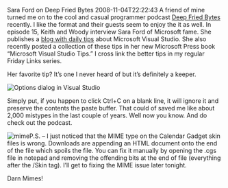 Sara Ford on Deep Fried Bytes
2008-11-04T22:22:43
A friend of mine turned me on to the cool and casual programmer podcast [Deep Fried Bytes](http://deepfriedbytes.com/) recently. I like the format and their guests seem to enjoy the it as well. In episode 15, Keith and Woody interview Sara Ford of Microsoft fame. She publishes a [blog with daily tips](http://blogs.msdn.com/saraford/) about Microsoft Visual Studio. She also recently posted a collection of these tips in her new Microsoft Press book “Microsoft Visual Studio Tips.” I cross link the better tips in my regular Friday Links series.

Her favorite tip? It’s one I never heard of but it’s definitely a keeper.

![Options dialog in Visual Studio](http://mike-ward.net/content/images/blog/SaraFordonDeepFriedBytes_EF45/cutcopy.png)

Simply put, if you happen to click Ctrl+C on a blank line, it will ignore it and preserve the contents the paste buffer. That could of saved me like about 2,000 mistypes in the last couple of years. Well now you know. And do check out the podcast.

![mime](http://mike-ward.net/content/images/blog/SaraFordonDeepFriedBytes_EF45/mime.jpg)P.S. – I just noticed that the MIME type on the Calendar Gadget skin files is wrong. Downloads are appending an HTML document onto the end of the file which spoils the file. You can fix it manually by opening the .cgs file in notepad and removing the offending bits at the end of file (everything after the /Skin tag). I’ll get to fixing the MIME issue later tonight.

Darn Mimes!
